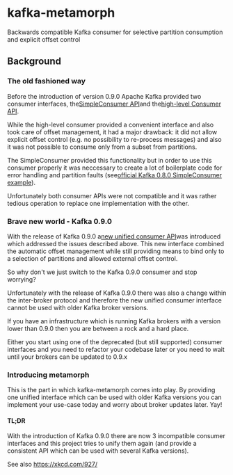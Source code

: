 # kafka-metamorph
Backwards compatible Kafka consumer for selective partition consumption and explicit offset control

## Background

### The old fashioned way

Before the introduction of version 0.9.0 Apache Kafka provided two consumer interfaces,
the[SimpleConsumer API](http://kafka.apache.org/082/documentation.html#simpleconsumerapi)and the[high-level Consumer API](http://kafka.apache.org/082/documentation.html#highlevelconsumerapi).

While the high-level consumer provided a convenient interface and also took care of offset management, it had a major drawback:
it did not allow explicit offset control (e.g. no possibility to re-process messages) and also it was not possible to consume
only from a subset from partitions.

The SimpleConsumer provided this functionality but in order to use this consumer properly it was neccessary to create a
lot of boilerplate code for error handling and partition faults (see[official Kafka 0.8.0 SimpleConsumer example](https://cwiki.apache.org/confluence/display/KAFKA/0.8.0+SimpleConsumer+Example)).

Unfortunately both consumer APIs were not compatible and it was rather tedious operation to replace one implementation with the other.

### Brave new world - Kafka 0.9.0

With the release of Kafka 0.9.0 a[new unified consumer API](http://kafka.apache.org/090/documentation.html#consumerapi)was introduced which addressed the issues described above.
This new interface combined the automatic offset management while still providing means to bind only to a selection of partitions
and allowed external offset control.

So why don't we just switch to the Kafka 0.9.0 consumer and stop worrying?

Unfortunately with the release of Kafka 0.9.0 there was also a change within the inter-broker protocol and therefore
the new unified consumer interface cannot be used with older Kafka broker versions.

If you have an infrastructure which is running Kafka brokers with a version lower than 0.9.0 then you are between
a rock and a hard place.

Either you start using one of the deprecated (but still supported) consumer interfaces and you
need to refactor your codebase later or you need to wait until your brokers can be updated to 0.9.x

### Introducing metamorph

This is the part in which kafka-metamorph comes into play. By providing one unified interface which can be
used with older Kafka versions you can implement your use-case today and worry about broker updates later. Yay!

#### TL;DR

With the introduction of Kafka 0.9.0 there are now 3 incompatible consumer interfaces and this project tries to unify them again (and provide a consistent API which can be used with several Kafka versions).

See also https://xkcd.com/927/
